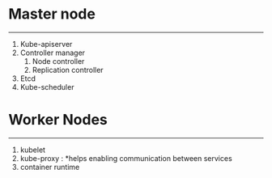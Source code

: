 
# Master node 
---------------
1. Kube-apiserver
2. Controller manager 
    1. Node controller
    2. Replication controller 
3. Etcd 
4. Kube-scheduler


# Worker Nodes
--------------
1. kubelet
2. kube-proxy : *helps enabling communication between services 
3. container runtime


